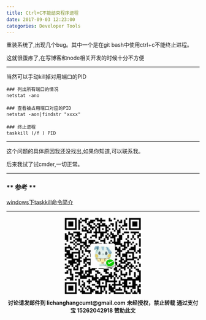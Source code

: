 ```yaml
---
title: Ctrl+C不能结束程序进程
date: 2017-09-03 12:23:00
categories: Developer Tools
---
```


重装系统了,出现几个bug。其中一个是在git bash中使用ctrl+c不能终止进程。

这就很蛋疼了,在写博客和node相关开发的时候十分不方便

*********************

当然可以手动kill掉对用端口的PID

```
### 列出所有端口的情况
netstat -ano

### 查看被占用端口对应的PID
netstat -aon|findstr "xxxx"

### 终止进程
taskkill (/f ) PID
```
*******************

这个问题的具体原因我还没找出,如果你知道,可以联系我。

后来我试了试cmder,一切正常。

******************

### ** 参考 **

[ windows下taskkill命令简介](http://blog.csdn.net/taozpwater/article/details/19242603)

*********************

<div width="100%" align="center"><img src="/img/wx.png" alt="微信赞助二维码"></div></div>
<p style="margin-top: 0.4em; text-align: center">
      <b style="font-size: 1em;">讨论请发邮件到 lichanghangcumt@gmail.com</b>
      <b style="font-size: 1em;">未经授权，禁止转载</b>
      <b style="font-size: 1em;">通过支付宝 15262042918 赞助此文</b>
 </p>
